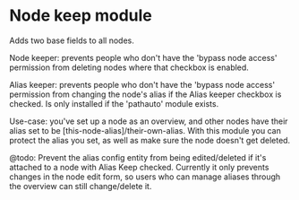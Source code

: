 # Node keep module

Adds two base fields to all nodes.

Node keeper: prevents people who don't have the 'bypass node access' permission
from deleting nodes where that checkbox is enabled.

Alias keeper: prevents people who don't have the 'bypass node access' permission
from changing the node's alias if the Alias keeper checkbox is checked. Is only
installed if the 'pathauto' module exists.

Use-case: you've set up a node as an overview, and other nodes have their alias
set to be [this-node-alias]/their-own-alias. With this module you can protect
the alias you set, as well as make sure the node doesn't get deleted.

@todo: Prevent the alias config entity from being edited/deleted if it's 
attached to a node with Alias Keep checked. Currently it only prevents changes
in the node edit form, so users who can manage aliases through the overview
can still change/delete it.
